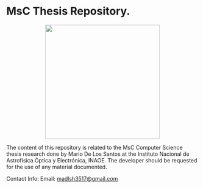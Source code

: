 # MsC Thesis Repository.

<p align="center">
  <img width="300" height="300" src="https://ccc.inaoep.mx/~recursos/logos/cmyk-original.jpg">
</p>

The content of this repository is related to the MsC Computer Science thesis research done by Mario De Los Santos at the Instituto Nacional de Astrofísica Óptica y Electrónica, INAOE. The developer should be requested for the use of any material documented.

Contact Info:
	Email: madlsh3517@gmail.com
	
	
